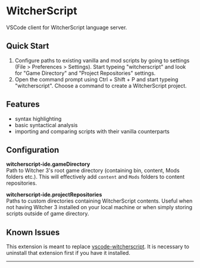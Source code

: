 # WitcherScript

VSCode client for WitcherScript language server.

<!--TODO add a video demonstration-->

## Quick Start
1. Configure paths to existing vanilla and mod scripts by going to settings (File > Preferences > Settings). Start typeing "witcherscript" and look for "Game Directory" and "Project Repositories" settings.
2. Open the command prompt using Ctrl + Shift + P and start typeing "witcherscript". Choose a command to create a WitcherScript project.


## Features
- syntax highlighting
- basic syntactical analysis
- importing and comparing scripts with their vanilla counterparts


## Configuration

**witcherscript-ide.gameDirectory** <br>
Path to Witcher 3's root game directory (containing bin, content, Mods folders etc.). This will effectively add `content` and `Mods` folders to content repositories.

**witcherscript-ide.projectRepositories** <br>
Paths to custom directories containing WitcherScript contents. Useful when not having Witcher 3 installed on your local machine or when simply storing scripts outside of game directory.


## Known Issues
This extension is meant to replace [vscode-witcherscript](https://marketplace.visualstudio.com/items?itemName=nicollasricas.vscode-witcherscript).
It is necessary to uninstall that extension first if you have it installed.

<!--
## Requirements
None at the moment.

## Breaking release Notes

-->

---
